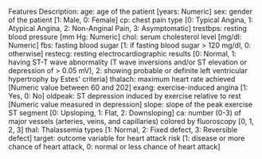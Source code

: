 Features Description:
age: age of the patient [years: Numeric]
sex: gender of the patient [1: Male, 0: Female]
cp: chest pain type [0: Typical Angina, 1: Atypical Angina, 2: Non-Anginal Pain, 3: Asymptomatic]
trestbps: resting blood pressure [mm Hg: Numeric]
chol: serum cholesterol level [mg/dl: Numeric]
fbs: fasting blood sugar [1: if fasting blood sugar > 120 mg/dl, 0: otherwise]
restecg: resting electrocardiographic results [0: Normal, 1: having ST-T wave abnormality (T wave inversions and/or ST elevation or depression of > 0.05 mV), 2: showing probable or definite left ventricular hypertrophy by Estes' criteria]
thalach: maximum heart rate achieved [Numeric value between 60 and 202]
exang: exercise-induced angina [1: Yes, 0: No]
oldpeak: ST depression induced by exercise relative to rest [Numeric value measured in depression]
slope: slope of the peak exercise ST segment [0: Upsloping, 1: Flat, 2: Downsloping]
ca: number (0-3) of major vessels (arteries, veins, and capillaries) colored by fluoroscopy [0, 1, 2, 3]
thal: Thalassemia types [1: Normal, 2: Fixed defect, 3: Reversible defect]
target: outcome variable for heart attack risk [1: disease or more chance of heart attack, 0: normal or less chance of heart attack]
